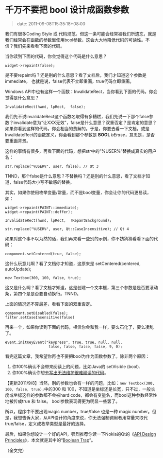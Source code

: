 # 千万不要把 bool 设计成函数参数
>date: 2011-09-08T15:35:18+08:00


我们有很多Coding Style 或 代码规范。但这一条可能会经常被我们所遗忘，就是我们经常会在函数的参数里使用bool参数，这会大大地降低代码的可读性。不信？我们先来看看下面的代码。


当你读到下面的代码，你会觉得这个代码是什么意思？


`widget->repaint(false);`


是不要repaint吗？还是别的什么意思？看了文档后，我们才知道这个参数是immediate， 也就是说，false代表不立即重画，true代码立即重画。


Windows API中也有这样一个函数：InvalidateRect，当你看到下面的代码，你会觉得是什么意思？


`InvalidateRect(hwnd, lpRect,  false);`


我们先不说InvalidateRect这个函数名取得有多糟糕，我们先说一下那个false参数？invalidate意为“让XXX无效”，false是什么意思？双重否定？是肯定的意思？如果你看到这样的代码，你会相当的费解的。于是，你要去看一下文档，或是InvalidateRect的函数定义，你会看到那个参数是 **BOOL** *bErase*，意思是，是否要重画背景。


这样的事情有很多，再看下面的代码，想把str中的”%USER%”替换成真实的用户名：


`str.replace("%USER%", user, false); // Qt 3`


TNND，那个false是什么意思？不替换吗？还是别的什么意思，看了文档才知道，false代码大小写不敏感的替换。


其实，如果你使用枚举变量/常量，而不是bool变量，你会让你的代码更易读，如：




```
widget->repaint(PAINT::immediate);
widget->repaint(PAINT::deffer);

InvalidateRect(hwnd, lpRect,  !RepantBackground);

str.replace("%USER%", user, Qt::CaseInsensitive); // Qt 4
```

如果对这个事不以为然的话，我们再来看一些别的示例，你不妨猜猜看看下面的代码：


`component.setCentered(true, false);`


这什么玩意儿啊？看了文档你才知道，这原来是 setCentered(centered, autoUpdate);


`new Textbox(300, 100, false, true);`


这又是什么啊？看了文档才知道，这是创建一个文本框，第三个参数是是否要滚动条，第四个是是否要自动换行。TNND。


上面的情况还不算最差，看看下面的双重否定。



```
component.setDisabled(false);
filter.setCaseInsensitive(false)
```

再来一个，如果你读到下面的代码，相信你会和我一样，要么石化了，要么凌乱了。



```
event.initKeyEvent("keypress", true, true, null, null,
                    false, false, false, false, 9, 0); 
```

看完这篇文章，我希望你再也不要把bool为作为函数参数了。除非两个原因：


1. 你100%确认不会带来阅读上的问题，比如Java的 setVisible (bool).
2. 你100%确认你想去[写出无法维护很难阅读的代码](https://coolshell.cn/articles/4758.html "如何写出无法维护的代码")。


【更新2011/9/8】当然，别的参数也会有一样的问题，比如：`new Textbox(300, 100, false, true);`中的300 和 100，不知道是坐标还是长宽，只不过，一般长度或坐标这样的参数都不会被hard code，都会有变量名，而bool这种参数经常性地被传成true 和 false。 bool参数表现得更为明显一些罢了。


所以，程序中不要出现magic number，true/false 也是一种 magic number。但是，我想告诉大家，从API设计的角度来说，你无法强制调用者用常量来取代true/false，定义成枚举类型是最好的选择。


最后，如果你想设计一个好的API，强烈推荐你读一下Nokia的Qt的《[API Design Principles](http://qt-project.org/wiki/API-Design-Principles)》，本文就是其中的“[Boolean Trap](http://developer.qt.nokia.com/wiki/API_Design_Principles#e7794937cba47d5e9c54d50a6a32328b)”。


（全文完）


